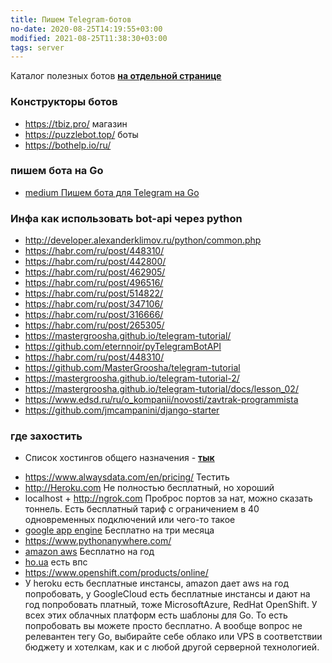 ```yaml
---
title: Пишем Telegram-ботов
no-date: 2020-08-25T14:19:55+03:00
modified: 2021-08-25T11:38:30+03:00
tags: server
---
```


Каталог полезных ботов [**на отдельной странице**](../software/telegram-bots.md)

### Конструкторы ботов

* <https://tbiz.pro/> магазин
* <https://puzzlebot.top/> боты
* <https://bothelp.io/ru/>

### пишем бота на **Go**
- [medium Пишем бота для Telegram на Go](https://medium.com/golang-notes/71c9acd102d1)

### Инфа как использовать bot-api через **python**
* <http://developer.alexanderklimov.ru/python/common.php>
* <https://habr.com/ru/post/448310/>
* <https://habr.com/ru/post/442800/>
* <https://habr.com/ru/post/462905/>
* <https://habr.com/ru/post/496516/>
* <https://habr.com/ru/post/514822/>
* <https://habr.com/ru/post/347106/>
* <https://habr.com/ru/post/316666/>
* <https://habr.com/ru/post/265305/>
* <https://mastergroosha.github.io/telegram-tutorial/>
* <https://github.com/eternnoir/pyTelegramBotAPI>
* <https://habr.com/ru/post/448310/>
* <https://github.com/MasterGroosha/telegram-tutorial>
* <https://mastergroosha.github.io/telegram-tutorial-2/>
* <https://mastergroosha.github.io/telegram-tutorial/docs/lesson_02/>
* <https://www.edsd.ru/ru/o_kompanii/novosti/zavtrak-programmista>
* <https://github.com/jmcampanini/django-starter>

### где захостить
- Список хостингов общего назначения - [**тык**](./hosting.md)
* <https://www.alwaysdata.com/en/pricing/>
Тестить
*  <http://Heroku.com>
Не полностью бесплатный, но хороший
* localhost + <http://ngrok.com>
Проброс портов за нат, можно сказать тоннель. Есть бесплатный тариф с ограничением в 40 одновременных подключений или чего-то такое
* [google app engine](https://cloud.google.com/appengine/docs/python/)
Бесплатно на три месяца
* <https://www.pythonanywhere.com/>
* [amazon aws](https://aws.amazon.com/ru/free/?all-free-tier.sort-by=item.additionalFields.SortRank&all-free-tier.sort-order=asc&awsm.page-all-free-tier=2)
Бесплатно на год  
* [ho.ua](http://go.ua)   есть впс
* <https://www.openshift.com/products/online/>
* У heroku есть бесплатные инстансы, amazon дает aws на год попробовать, у GoogleCloud есть бесплатные инстансы и дают на год попробовать платный, тоже MicrosoftAzure, RedHat OpenShift. У всех этих облачных платформ есть шаблоны для Go. То есть попробовать вы можете просто бесплатно. А вообще вопрос не релевантен тегу Go, выбирайте себе облако или VPS в соответствии бюджету и хотелкам, как и с любой другой серверной технологией.



